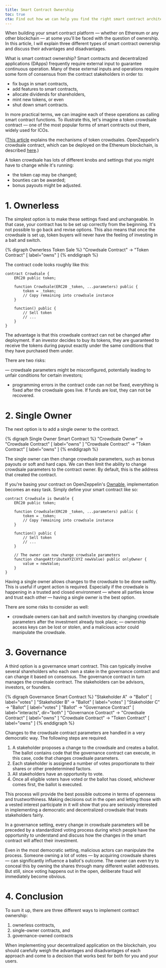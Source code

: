 ```yaml
---
title: Smart Contract Ownership
toc: true
cta: Find out how we can help you find the right smart contract architecture
---
```


When building your smart contract platform — whether on Ethereum or any other
blockchain — at some you'll be faced with the question of ownership.  In this
article, I will explain three different types of smart contract ownership and
discuss their advantages and disadvantages.

What is smart contract ownership? Smart contracts and decentralized
applications (DApps) frequently require external input to guarantee continuous
operation. Many of these external inputs and operations require some form of
consensus from the contract stakeholders in order to:

- fix bugs in smart contracts,
- add features to smart contracts,
- allocate dividends for shareholders,
- mint new tokens, or even
- shut down smart contracts.

In more practical terms, we can imagine each of these operations as calling
smart contract functions. To illustrate this, let's imagine a token crowdsale
contract — one of the most popular forms of smart contracts out there, widely
used for ICOs.

([This
article](https://blog.wetrust.io/how-do-token-crowdsales-work-b3b6e9e53800)
explains the mechanisms of token crowdsales.  OpenZeppelin's crowdsale
contract, which can be deployed on the Ethereum blockchain, is described
[here](https://openzeppelin.org/api/docs/crowdsale_Crowdsale.html).)

A token crowdsale has lots of different knobs and settings that you might have
to change while it's running:

- the token cap may be changed;
- bounties can be awarded;
- bonus payouts might be adjusted.

# 1. Ownerless

The simplest option is to make these settings fixed and unchangeable. In that
case, your contract has to be set up correctly from the beginning. It's not
possible to go back and revise options. This also means that once the crowdsale
is set up, token buyers will never have the feeling of investing in a bait and
switch.

{% digraph Ownerless Token Sale %}
  "Crowdsale Contract" -> "Token Contract" [ label="owns" ]
{% enddigraph %}

The contract code looks roughly like this:

```
contract Crowdsale {
    ERC20 public token;

    function Crowdsale(ERC20 _token, ...parameters) public {
        token = _token;
        // Copy remaining into crowdsale instance
    }

    function() public {
        // Sell token
        // ...
    }
}
```

The advantage is that this crowdsale contract can not be changed after
deployment.  If an investor decides to buy its tokens, they are guaranteed to
receive the tokens during payout exactly under the same conditions that they
have purchased them under.

There are two risks:

— crowdsale parameters might be misconfigured, potentially leading to unfair
  conditions for certain investors;
- programming errors in the contract code can not be fixed, everything is fixed
  after the crowdsale goes live. If funds are lost, they can not be recovered.

# 2. Single Owner

The next option is to add a single owner to the contract.

{% digraph Single Owner Smart Contract %}
  "Crowdsale Owner" -> "Crowdsale Contract" [ label="owns" ]
  "Crowdsale Contract" -> "Token Contract" [ label="owns" ]
{% enddigraph %}

The single owner can then change crowdsale parameters, such as bonus payouts or
soft and hard caps. We can then limit the ability to change crowdsale
parameters to the contract owner. By default, this is the address that created
the contract.

If you're basing your contract on OpenZeppelin's
[Ownable](https://openzeppelin.org/api/docs/ownership_Ownable.html),
implementation becomes an easy task. Simply define your smart contract like
so:

```
contract Crowdsale is Ownable {
    ERC20 public token;

    function Crowdsale(ERC20 _token, ...parameters) public {
        token = _token;
        // Copy remaining into crowdsale instance
    }

    function() public {
        // Sell token
        // ...
    }

    // The owner can now change crowdsale parameters
    function changeAttributeXYZ(XYZ newValue) public onlyOwner {
        value = newValue;
    }
}
```

Having a single owner allows changes to the crowdsale to be done swiftly. This
is useful if urgent action is required. Especially if the crowdsale is
happening in a trusted and closed environment — where all parties know and
trust each other — having a single owner is the best option.

There are some risks to consider as well:

- crowdsale owners can bait and switch investors by changing crowdsale
  parameters after the investment already took place;
— ownership access keys can be lost or stolen, and a malicious actor could
  manipulate the crowdsale.

# 3. Governance

A third option is a governance smart contract. This can typically involve
several shareholders who each own a stake in the governance contract and can
change it based on consensus. The governance contract in turn manages the
crowdsale contract. The stakeholders can be advisors, investors, or founders.

{% digraph Governance Smart Contract %}
  "Stakeholder A" -> "Ballot" [ label="votes" ]
  "Stakeholder B" -> "Ballot" [ label="votes" ]
  "Stakeholder C" -> "Ballot" [ label="votes" ]
  "Ballot" -> "Governance Contract" [ label="interacts", dir="both" ]
  "Governance Contract" -> "Crowdsale Contract" [ label="owns" ]
  "Crowdsale Contract" -> "Token Contract" [ label="owns" ]
{% enddigraph %}

Changes to the crowdsale contract parameters are handled in a very democratic
way. The following steps are required.

1. A stakeholder proposes a change to the crowdsale and creates a ballot. The
   ballot contains code that the governance contract can execute, in this case,
   code that changes crowdsale parameters.
3. Each stakeholder is assigned a number of votes proportionate to their shares
   or other predetermined factors.
3. All stakeholders have an opportunity to vote.
4. Once all eligible voters have voted or the ballot has closed, whichever
   comes first, the ballot is executed.

This process will provide the best possible outcome in terms of openness
and trustworthiness. Making decisions out in the open and letting those with
a vested interest participate in it will show that you are seriously interested
in implementing a democratic and decentralized crowdsale that treats stakeholders
fairly.

In a governance setting, every change in crowdsale parameters will be preceded
by a standardized voting process during which people have the opportunity
to understand and discuss how the changes in the smart contract will affect
their investment.

Even in the most democratic setting, malicious actors can manipulate the
process. Someone owning a lot of votes — by acquiring crowdsale
shares — can significantly influence a ballot's outcome. The owner can even
try to conceal this by owning the shares through many different wallet
addresses. But still, since voting happens out in the open, deliberate fraud
will immediately become obvious.

# 4. Conclusion

To sum it up, there are three different ways to implement contract ownership:

1. ownerless contracts,
2. single-owner contracts, and
3. governance-owned contracts

When implementing your decentralized application on the blockchain, you should
carefully weigh the advantages and disadvantages of each approach and
come to a decision that works best for both for you and your users.
